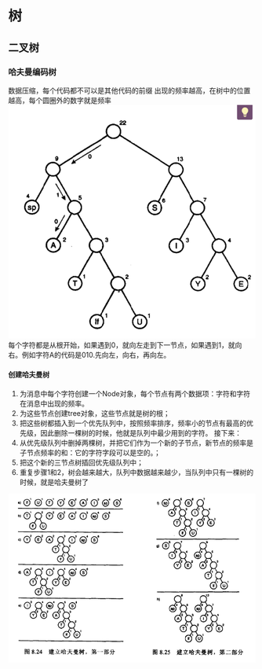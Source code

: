 # 树

## 二叉树

### 哈夫曼编码树

数据压缩，每个代码都不可以是其他代码的前缀
出现的频率越高，在树中的位置越高，每个圆圈外的数字就是频率
![](/images/datastructure-tree-huffman.jpg)
每个字符都是从根开始，如果遇到0，就向左走到下一节点，如果遇到1，就向右。例如字符A的代码是010.先向左，向右，再向左。
#### 创建哈夫曼树

1. 为消息中每个字符创建一个Node对象，每个节点有两个数据项：字符和字符在消息中出现的频率。
2. 为这些节点创建tree对象，这些节点就是树的根；
3. 把这些树都插入到一个优先队列中，按照频率排序，频率小的节点有最高的优先级，因此删除一棵树的时候，他就是队列中最少用到的字符。
接下来：
1. 从优先级队列中删掉两棵树，并把它们作为一个新的子节点，新节点的频率是子节点频率的和：它的字符字段可以是空的。；
2. 把这个新的三节点树插回优先级队列中；
3. 重复步骤1和2，树会越来越大，队列中数据越来越少，当队列中只有一棵树的时候，就是哈夫曼树了

![](/images/datastructure-tree-huffman-encode.jpg)